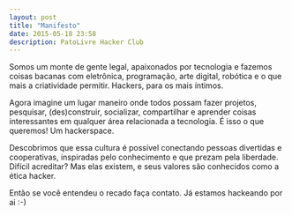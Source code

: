 ```yaml
---
layout: post
title: "Manifesto"
date: 2015-05-18 23:58
description: PatoLivre Hacker Club
---
```


Somos um monte de gente legal, apaixonados por tecnologia e fazemos coisas
bacanas com eletrônica, programação, arte digital, robótica e o que mais a
criatividade permitir. Hackers, para os mais íntimos.

Agora imagine um lugar maneiro onde todos possam fazer projetos, pesquisar,
(des)construir, socializar, compartilhar e aprender coisas interessantes em
qualquer área relacionada a tecnologia. É isso o que queremos! Um hackerspace.

Descobrimos que essa cultura é possível conectando pessoas divertidas e
cooperativas, inspiradas pelo conhecimento e que prezam pela liberdade.
Difícil acreditar? Mas elas existem, e seus valores são conhecidos como a ética
hacker.

Então se você entendeu o recado faça contato.
Já estamos hackeando por ai :-)
